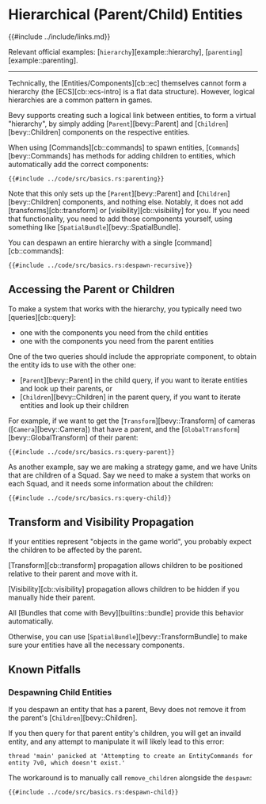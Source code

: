 # Hierarchical (Parent/Child) Entities

{{#include ../include/links.md}}

Relevant official examples:
[`hierarchy`][example::hierarchy],
[`parenting`][example::parenting].

---

Technically, the [Entities/Components][cb::ec] themselves cannot form a
hierarchy (the [ECS][cb::ecs-intro] is a flat data structure). However,
logical hierarchies are a common pattern in games.

Bevy supports creating such a logical link between entities, to form
a virtual "hierarchy", by simply adding [`Parent`][bevy::Parent] and
[`Children`][bevy::Children] components on the respective entities.

When using [Commands][cb::commands] to spawn entities,
[`Commands`][bevy::Commands] has methods for adding children to entities,
which automatically add the correct components:

```rust,no_run,noplayground
{{#include ../code/src/basics.rs:parenting}}
```

Note that this only sets up the [`Parent`][bevy::Parent] and
[`Children`][bevy::Children] components, and nothing else. Notably, it does not
add [transforms][cb::transform] or [visibility][cb::visibility] for you.  If you
need that functionality, you need to add those components yourself, using
something like [`SpatialBundle`][bevy::SpatialBundle].

You can despawn an entire hierarchy with a single [command][cb::commands]:

```rust,no_run,noplayground
{{#include ../code/src/basics.rs:despawn-recursive}}
```

## Accessing the Parent or Children

To make a system that works with the hierarchy, you typically need two [queries][cb::query]:
 - one with the components you need from the child entities
 - one with the components you need from the parent entities

One of the two queries should include the appropriate component, to obtain the
entity ids to use with the other one:
 - [`Parent`][bevy::Parent] in the child query, if you want to iterate entities
   and look up their parents, or
 - [`Children`][bevy::Children] in the parent query, if you want to iterate entities
   and look up their children

For example, if we want to get the [`Transform`][bevy::Transform]
of cameras ([`Camera`][bevy::Camera]) that have a parent, and the
[`GlobalTransform`][bevy::GlobalTransform] of their parent:

```rust,no_run,noplayground
{{#include ../code/src/basics.rs:query-parent}}
```

As another example, say we are making a strategy game, and we have Units
that are children of a Squad. Say we need to make a system that works on
each Squad, and it needs some information about the children:

```rust,no_run,noplayground
{{#include ../code/src/basics.rs:query-child}}
```

## Transform and Visibility Propagation

If your entities represent "objects in the game world", you probably expect
the children to be affected by the parent.

[Transform][cb::transform] propagation allows children to be positioned
relative to their parent and move with it.

[Visibility][cb::visibility] propagation allows children to be hidden if
you manually hide their parent.

All [Bundles that come with Bevy][builtins::bundle] provide
this behavior automatically.

Otherwise, you can use [`SpatialBundle`][bevy::TransformBundle] to make sure
your entities have all the necessary components.

## Known Pitfalls

### Despawning Child Entities

If you despawn an entity that has a parent, Bevy does not remove it from the
parent's [`Children`][bevy::Children].

If you then query for that parent entity's children, you will get an invaild
entity, and any attempt to manipulate it will likely lead to this error:

```
thread 'main' panicked at 'Attempting to create an EntityCommands for entity 7v0, which doesn't exist.'
```

The workaround is to manually call `remove_children` alongside the `despawn`:

```rust,no_run,noplayground
{{#include ../code/src/basics.rs:despawn-child}}
```
